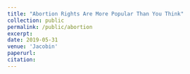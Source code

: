 ```yaml
---
title: "Abortion Rights Are More Popular Than You Think"
collection: public
permalink: /public/abortion
excerpt: 
date: 2019-05-31
venue: 'Jacobin'
paperurl: 
citation: 
---
```


[](https://www.jacobinmag.com/2019/05/abortion-rights-polling-opinion-democracy)

